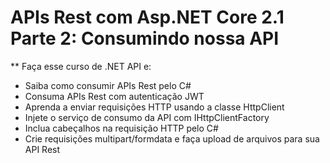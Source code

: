 # APIs Rest com Asp.NET Core 2.1 Parte 2: Consumindo nossa API

** Faça esse curso de .NET API e:
- Saiba como consumir APIs Rest pelo C#
- Consuma APIs Rest com autenticação JWT
- Aprenda a enviar requisições HTTP usando a classe HttpClient
- Injete o serviço de consumo da API com IHttpClientFactory
- Inclua cabeçalhos na requisição HTTP pelo C#
- Crie requisições multipart/formdata e faça upload de arquivos para sua API Rest
